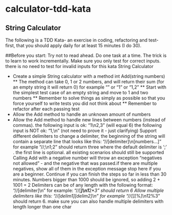 # calculator-tdd-kata

## String Calculator
The following is a TDD Kata- an exercise in coding, refactoring and test-first, that you should apply daily for at least 15 minutes (I do 30).

##Before you start: 
Try not to read ahead.
Do one task at a time. The trick is to learn to work incrementally.
Make sure you only test for correct inputs. there is no need to test for invalid inputs for this kata
String Calculator

* Create a simple String calculator with a method int Add(string numbers)
** The method can take 0, 1 or 2 numbers, and will return their sum (for an empty string it will return 0) for example “” or “1” or “1,2”
** Start with the simplest test case of an empty string and move to 1 and two numbers
** Remember to solve things as simply as possible so that you force yourself to write tests you did not think about
** Remember to refactor after each passing test
* Allow the Add method to handle an unknown amount of numbers
* Allow the Add method to handle new lines between numbers (instead of commas).
the following input is ok:  “1\n2,3”  (will equal 6)
the following input is NOT ok:  “1,\n” (not need to prove it - just clarifying)
Support different delimiters
to change a delimiter, the beginning of the string will contain a separate line that looks like this:   “//[delimiter]\n[numbers…]” for example “//;\n1;2” should return three where the default delimiter is ‘;’ .
the first line is optional. all existing scenarios should still be supported
Calling Add with a negative number will throw an exception “negatives not allowed” - and the negative that was passed.if there are multiple negatives, show all of them in the exception message
stop here if you are a beginner. Continue if you can finish the steps so far in less than 30 minutes.
Numbers bigger than 1000 should be ignored, so adding 2 + 1001  = 2
Delimiters can be of any length with the following format:  “//[delimiter]\n” for example: “//[***]\n1***2***3” should return 6
Allow multiple delimiters like this:  “//[delim1][delim2]\n” for example “//[*][%]\n1*2%3” should return 6.
make sure you can also handle multiple delimiters with length longer than one char

